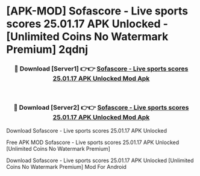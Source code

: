 # [APK-MOD] Sofascore - Live sports scores 25.01.17 APK Unlocked - [Unlimited Coins No Watermark Premium] 2qdnj



<div align="center">
<h3>🔴 Download [Server1] 👉👉 <a href="https://momento.my/?title=Sofascore_-_Live_sports_scores_25.01.17_APK_Unlocked">Sofascore - Live sports scores 25.01.17 APK Unlocked Mod Apk</a></h3><br>

<h3>🔴 Download [Server2] 👉👉 <a href="https://momento.my/?title=Sofascore_-_Live_sports_scores_25.01.17_APK_Unlocked">Sofascore - Live sports scores 25.01.17 APK Unlocked Mod Apk</a></h3>
</div>



Download Sofascore - Live sports scores 25.01.17 APK Unlocked 

Free APK MOD Sofascore - Live sports scores 25.01.17 APK Unlocked [Unlimited Coins No Watermark Premium]

Download Sofascore - Live sports scores 25.01.17 APK Unlocked [Unlimited Coins No Watermark Premium] Mod For Android
